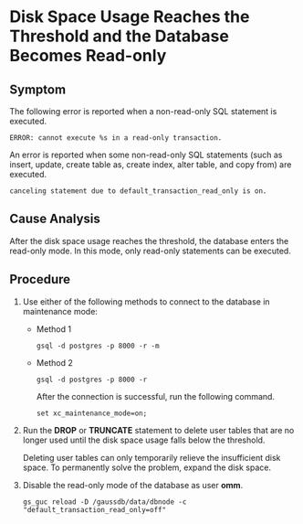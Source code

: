 # Disk Space Usage Reaches the Threshold and the Database Becomes Read-only<a name="EN-US_TOPIC_0291615095"></a>

## Symptom<a name="section19815185425919"></a>

The following error is reported when a non-read-only SQL statement is executed.

```
ERROR: cannot execute %s in a read-only transaction.
```

An error is reported when some non-read-only SQL statements \(such as insert, update, create table as, create index, alter table, and copy from\) are executed.

```
canceling statement due to default_transaction_read_only is on.
```

## Cause Analysis<a name="section192473272047"></a>

After the disk space usage reaches the threshold, the database enters the read-only mode. In this mode, only read-only statements can be executed.

## Procedure<a name="section17713758135913"></a>

1.  Use either of the following methods to connect to the database in maintenance mode:
    -   Method 1

        ```
        gsql -d postgres -p 8000 -r -m
        ```

    -   Method 2

        ```
        gsql -d postgres -p 8000 -r
        ```

        After the connection is successful, run the following command.

        ```
        set xc_maintenance_mode=on;
        ```

2.  Run the **DROP** or **TRUNCATE** statement to delete user tables that are no longer used until the disk space usage falls below the threshold.

    Deleting user tables can only temporarily relieve the insufficient disk space. To permanently solve the problem, expand the disk space.

3.  Disable the read-only mode of the database as user **omm**.

    ```
    gs_guc reload -D /gaussdb/data/dbnode -c "default_transaction_read_only=off"
    ```
